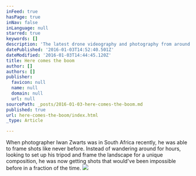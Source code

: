 ```yaml
---
inFeed: true
hasPage: true
inNav: false
inLanguage: null
starred: true
keywords: []
description: 'The latest drone videography and photography from around the world. '
datePublished: '2016-01-03T14:52:40.501Z'
dateModified: '2016-01-03T14:44:45.120Z'
title: Here comes the boom
author: []
authors: []
publisher:
  favicon: null
  name: null
  domain: null
  url: null
sourcePath: _posts/2016-01-03-here-comes-the-boom.md
published: true
url: here-comes-the-boom/index.html
_type: Article

---
```

When photographer Iwan Zwarts was in South Africa recently, he was able to frame shots like never before. Instead of wandering around for hours, looking to set up his tripod and frame the landscape for a unique composition, he was now getting shots that would've been impossible before in a fraction of the time.
![](https://the-grid-user-content.s3-us-west-2.amazonaws.com/5e781464-277d-421e-8552-7610e47c91f7.jpg)